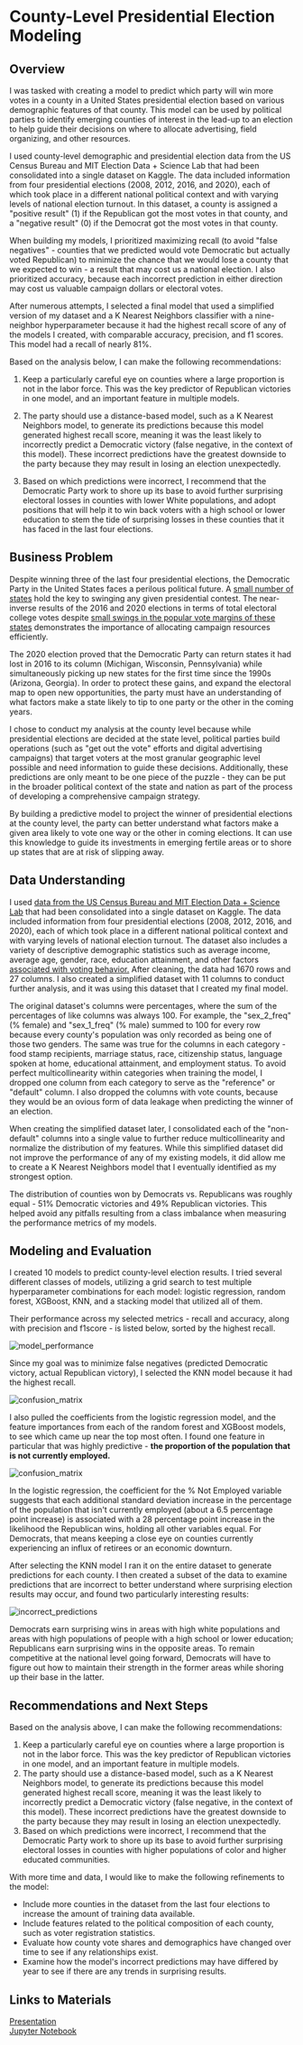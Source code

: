 # County-Level Presidential Election Modeling

## Overview

I was tasked with creating a model to predict which party will win more votes in a county in a United States presidential election based on various demographic features of that county. This model can be used by political parties to identify emerging counties of interest in the lead-up to an election to help guide their decisions on where to allocate advertising, field organizing, and other resources.

I used county-level demographic and presidential election data from the US Census Bureau and MIT Election Data + Science Lab that had been consolidated into a single dataset on Kaggle. The data included information from four presidential elections (2008, 2012, 2016, and 2020), each of which took place in a different national political context and with varying levels of national election turnout. In this dataset, a county is assigned a "positive result" (1) if the Republican got the most votes in that county, and a "negative result" (0) if the Democrat got the most votes in that county.

When building my models, I prioritized maximizing recall (to avoid "false negatives" - counties that we predicted would vote Democratic but actually voted Republican) to minimize the chance that we would lose a county that we expected to win - a result that may cost us a national election. I also prioritized accuracy, because each incorrect prediction in either direction may cost us valuable campaign dollars or electoral votes.

After numerous attempts, I selected a final model that used a simplified version of my dataset and a K Nearest Neighbors classifier with a nine-neighbor hyperparameter because it had the highest recall score of any of the models I created, with comparable accuracy, precision, and f1 scores. This model had a recall of nearly 81%.

Based on the analysis below, I can make the following recommendations:

1. Keep a particularly careful eye on counties where a large proportion is not in the labor force. This was the key predictor of Republican victories in one model, and an important feature in multiple models.

2. The party should use a distance-based model, such as a K Nearest Neighbors model, to generate its predictions because this model generated highest recall score, meaning it was the least likely to incorrectly predict a Democratic victory (false negative, in the context of this model). These incorrect predictions have the greatest downside to the party because they may result in losing an election unexpectedly.

3. Based on which predictions were incorrect, I recommend that the Democratic Party work to shore up its base to avoid further surprising electoral losses in counties with lower White populations, and adopt positions that will help it to win back voters with a high school or lower education to stem the tide of surprising losses in these counties that it has faced in the last four elections.

## Business Problem

Despite winning three of the last four presidential elections, the Democratic Party in the United States faces a perilous political future. A [small number of states](https://www.cnn.com/2022/11/22/politics/2022-preview-2024-presidential-election/index.html) hold the key to swinging any given presidential contest. The near-inverse results of the 2016 and 2020 elections in terms of total electoral college votes despite [small swings in the popular vote margins of these states](https://www.washingtonpost.com/elections/election-results/president-2020/) demonstrates the importance of allocating campaign resources efficiently.

The 2020 election proved that the Democratic Party can return states it had lost in 2016 to its column (Michigan, Wisconsin, Pennsylvania) while simultaneously picking up new states for the first time since the 1990s (Arizona, Georgia). In order to protect these gains, and expand the electoral map to open new opportunities, the party must have an understanding of what factors make a state likely to tip to one party or the other in the coming years.

I chose to conduct my analysis at the county level because while presidential elections are decided at the state level, political parties build operations (such as "get out the vote" efforts and digital advertising campaigns) that target voters at the most granular geographic level possible and need information to guide these decisions. Additionally, these predictions are only meant to be one piece of the puzzle - they can be put in the broader political context of the state and nation as part of the process of developing a comprehensive campaign strategy. 

By building a predictive model to project the winner of presidential elections at the county level, the party can better understand what factors make a given area likely to vote one way or the other in coming elections. It can use this knowledge to guide its investments in emerging fertile areas or to shore up states that are at risk of slipping away.

## Data Understanding

I used [data from the US Census Bureau and MIT Election Data + Science Lab](https://www.kaggle.com/datasets/minhbtnguyen/us-census-for-election-predictions-20002020) that had been consolidated into a single dataset on Kaggle. The data included information from four presidential elections (2008, 2012, 2016, and 2020), each of which took place in a different national political context and with varying levels of national election turnout. The dataset also includes a variety of descriptive demographic statistics such as average income, average age, gender, race, education attainment, and other factors [associated with voting behavior.](https://www.icpsr.umich.edu/web/pages/instructors/setups/voting.html) After cleaning, the data had 1670 rows and 27 columns. I also created a simplified dataset with 11 columns to conduct further analysis, and it was using this dataset that I created my final model.

The original dataset's columns were percentages, where the sum of the percentages of like columns was always 100. For example, the "sex_2_freq" (% female) and "sex_1_freq" (% male) summed to 100 for every row because every county's population was only recorded as being one of those two genders. The same was true for the columns in each category - food stamp recipients, marriage status, race, citizenship status, language spoken at home, educational attainment, and employment status. To avoid perfect multicollinearity within categories when training the model, I dropped one column from each category to serve as the "reference" or "default" column. I also dropped the columns with vote counts, because they would be an ovious form of data leakage when predicting the winner of an election.

When creating the simplified dataset later, I consolidated each of the "non-default" columns into a single value to further reduce multicollinearity and normalize the distribution of my features. While this simplified dataset did not improve the performance of any of my existing models, it did allow me to create a K Nearest Neighbors model that I eventually identified as my strongest option.

The distribution of counties won by Democrats vs. Republicans was roughly equal - 51% Democratic victories and 49% Republican victories. This helped avoid any pitfalls resulting from a class imbalance when measuring the performance metrics of my models.

## Modeling and Evaluation
I created 10 models to predict county-level election results. I tried several different classes of models, utilizing a grid search to test multiple hyperparameter combinations for each model: logistic regression, random forest, XGBoost, KNN, and a stacking model that utilized all of them.

Their performance across my selected metrics - recall and accuracy, along with precision and f1score - is listed below, sorted by the highest recall.

![model_performance](images/model_performance_table.png)

Since my goal was to minimize false negatives (predicted Democratic victory, actual Republican victory), I selected the KNN model because it had the highest recall.

![confusion_matrix](images/confusion_matrix.png)

I also pulled the coefficients from the logistic regression model, and the feature importances from each of the random forest and XGBoost models, to see which came up near the top most often. I found one feature in particular that was highly predictive - **the proportion of the population that is not currently employed.**

![confusion_matrix](images/xgboost_featureimportance.png)

In the logistic regression, the coefficient for the % Not Employed variable suggests that each additional standard deviation increase in the percentage of the population that isn't currently employed (about a 6.5 percentage point increase) is associated with a 28 percentage point increase in the likelihood the Republican wins, holding all other variables equal. For Democrats, that means keeping a close eye on counties currently experiencing an influx of retirees or an economic downturn.

After selecting the KNN model I ran it on the entire dataset to generate predictions for each county. I then created a subset of the data to examine predictions that are incorrect to better understand where surprising election results may occur, and found two particularly interesting results:

![incorrect_predictions](images/surprising_results.png)

Democrats earn surprising wins in areas with high white populations and areas with high populations of people with a high school or lower education; Republicans earn surprising wins in the opposite areas. To remain competitive at the national level going forward, Democrats will have to figure out how to maintain their strength in the former areas while shoring up their base in the latter.

## Recommendations and Next Steps
Based on the analysis above, I can make the following recommendations:
1. Keep a particularly careful eye on counties where a large proportion is not in the labor force. This was the key predictor of Republican victories in one model, and an important feature in multiple models.
2. The party should use a distance-based model, such as a K Nearest Neighbors model, to generate its predictions because this model generated highest recall score, meaning it was the least likely to incorrectly predict a Democratic victory (false negative, in the context of this model). These incorrect predictions have the greatest downside to the party because they may result in losing an election unexpectedly.
3. Based on which predictions were incorrect, I recommend that the Democratic Party work to shore up its base to avoid further surprising electoral losses in counties with higher populations of color and higher educated communities.

With more time and data, I would like to make the following refinements to the model:
- Include more counties in the dataset from the last four elections to increase the amount of training data available.
- Include features related to the political composition of each county, such as voter registration statistics.
- Evaluate how county vote shares and demographics have changed over time to see if any relationships exist.
- Examine how the model's incorrect predictions may have differed by year to see if there are any trends in surprising results.

## Links to Materials
[Presentation](County_Level_Presidential_Predictions.pdf)  
[Jupyter Notebook](County_Pres_Election_Modeling.ipynb)